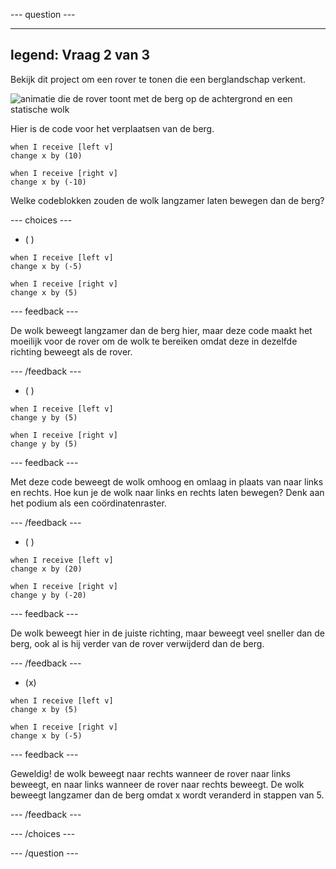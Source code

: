 --- question ---

---
legend: Vraag 2 van 3
---

Bekijk dit project om een rover te tonen die een berglandschap verkent.

![animatie die de rover toont met de berg op de achtergrond en een statische wolk](images/mountain-animation.gif)

Hier is de code voor het verplaatsen van de berg.

```blocks3
when I receive [left v]
change x by (10)

when I receive [right v]
change x by (-10)
```

Welke codeblokken zouden de wolk langzamer laten bewegen dan de berg?

--- choices ---

- ( )

```blocks3
when I receive [left v]
change x by (-5)

when I receive [right v]
change x by (5)
```

  --- feedback ---

De wolk beweegt langzamer dan de berg hier, maar deze code maakt het moeilijk voor de rover om de wolk te bereiken omdat deze in dezelfde richting beweegt als de rover.

  --- /feedback ---

- ( )

```blocks3
when I receive [left v]
change y by (5)

when I receive [right v]
change y by (5)

```

  --- feedback ---

  Met deze code beweegt de wolk omhoog en omlaag in plaats van naar links en rechts. Hoe kun je de wolk naar links en rechts laten bewegen? Denk aan het podium als een coördinatenraster.

  --- /feedback ---

- ( )

```blocks3
when I receive [left v]
change x by (20)

when I receive [right v]
change y by (-20)
```

  --- feedback ---

  De wolk beweegt hier in de juiste richting, maar beweegt veel sneller dan de berg, ook al is hij verder van de rover verwijderd dan de berg.

  --- /feedback ---

- (x)

```blocks3
when I receive [left v]
change x by (5)

when I receive [right v]
change x by (-5)
```

  --- feedback ---

Geweldig! de wolk beweegt naar rechts wanneer de rover naar links beweegt, en naar links wanneer de rover naar rechts beweegt.  De wolk beweegt langzamer dan de berg omdat x wordt veranderd in stappen van 5.

  --- /feedback ---

--- /choices ---

--- /question ---
